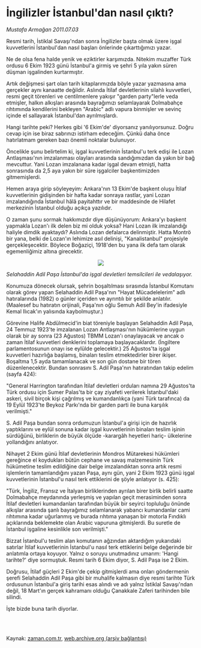 # İngilizler İstanbul'dan nasıl çıktı?

*Mustafa Armağan 2011.07.03*

<td class="columnist-detail">
<p>Resmi tarih, İstiklal Savaşı'ndan sonra İngilizler başta olmak üzere işgal kuvvetlerini İstanbul'dan nasıl başları önlerinde çıkarttığımızı yazar.</p>
<p>
<div id="haberMetinDiv">
<p> Ne de olsa fena halde yenik ve eziktirler karşımızda. Nitekim muzaffer Türk ordusu 6 Ekim 1923 günü İstanbul'a girmiş ve şehri 5 yıla yakın süren düşman işgalinden kurtarmıştır.
<p>Artık değişmesi şart olan tarih kitaplarımızda böyle yazar yazmasına ama gerçekler aynı kanaatte değildir. Aslında İtilaf devletlerinin silahlı kuvvetleri, resmi geçit törenleri ve centilmenlere yakışır "garden party"lerle veda etmişler, halkın alkışları arasında bayrağımızı selamlayarak Dolmabahçe rıhtımında kendilerini bekleyen "Arabic" adlı vapura binmişler ve sevinç içinde el sallayarak İstanbul'dan ayrılmışlardı. 
<p>Hangi tarihte peki? Herkes gibi '6 Ekim'de' diyorsanız yanılıyorsunuz. Doğru cevap için ise biraz sabrınızı istirham edeceğim. Çünkü daha önce hatırlatmam gereken bazı önemli noktalar bulunuyor.
<p>Öncelikle şunu belirtelim ki, işgal kuvvetlerinin İstanbul'u terk edişi ile Lozan Antlaşması'nın imzalanması olayları arasında sandığımızdan da yakın bir bağ mevcuttur. Yani Lozan imzalanana kadar işgal devam etmişti, hatta sonrasında da 2,5 aya yakın bir süre işgalciler başkentimizden gitmemişlerdi.
<p>Hemen araya girip söyleyeyim: Ankara'nın 13 Ekim'de başkent oluşu İtilaf kuvvetlerinin gidişinden bir hafta kadar sonraya rastlar, yani Lozan imzalandığında İstanbul hâlâ payitahttır ve bir maddesinde de Hilafet merkezinin İstanbul olduğu açıkça yazılıdır.
<p>O zaman şunu sormak hakkımızdır diye düşünüyorum: Ankara'yı başkent yapmakla Lozan'ı ilk delen biz mi olduk yoksa? Hani Lozan ilk imzalandığı haliyle dimdik ayaktaydı? Aslında Lozan defalarca delinmiştir. Hatta Montrö bir yana, belki de Lozan'ın lehimize asıl delinişi, "Kanalistanbul" projesiyle gerçekleşecektir. Böylece Boğaziçi, 1918'den bu yana ilk defa tam olarak egemenliğimiz altına girecektir.
<p><p align="center"><img src="http://web.archive.org/web/20110911120247im_/http://medya.zaman.com.tr/2011/07/03/armagan01.jpg"/>
<p><i>Selahaddin Adil Paşa İstanbul'da işgal devletleri temsilcileri ile vedalaşıyor. </i>
<p>Konumuza dönecek olursak, şehrin boşaltılması sırasında İstanbul Komutanı olarak görev yapan Selahaddin Adil Paşa'nın "Hayat Mücadelelerim" adlı hatıralarında (1982) o günler içeriden ve ayrıntılı bir şekilde anlatılır. (Maalesef bu hatıratın orijinali, Paşa'nın oğlu Semuh Adil Bey'in ifadesiyle Kemal Ilıcak'ın yalısında kaybolmuştur.)
<p>Görevine Halife Abdülmecid'in biat töreniyle başlayan Selahaddin Adil Paşa, 24 Temmuz 1923'te imzalanan Lozan Antlaşması'nın hükümlerine uygun olarak bir ay sonra (23 Ağustos) TBMM Lozan'ı onaylayacak ve ancak o zaman İtilaf kuvvetleri denklerini toplamaya başlayacaklardır. (İngiltere parlamentosunun onayı ise eylülde gelecektir.) 25 Ağustos'ta işgal kuvvetleri hazırlığa başlamış, binaları teslim etmektedirler birer ikişer. Boşaltma 1,5 ayda tamamlanacak ve son gün dostane bir tören düzenlenecektir. Bundan sonrasını S. Adil Paşa'nın hatıratından takip edelim (sayfa 424):
<p>"General Harrington tarafından İtilaf devletleri orduları namına 29 Ağustos'ta Türk ordusu için Sumer Palas'ta bir çay ziyafeti verilerek İstanbul'daki askeri, sivil birçok kişi çağrılmış ve kumandanlıkça (yani Türk tarafınca) da 19 Eylül 1923'te Beykoz Parkı'nda bir garden parti ile buna karşılık verilmişti."
<p>S. Adil Paşa bundan sonra ordumuzun İstanbul'a girişi için de hazırlık yaptıklarını ve eylül sonuna kadar işgal kuvvetlerinin binaları teslim işinin sürdüğünü, birliklerin de büyük ölçüde -karargâh heyetleri hariç- ülkelerine yollandığını anlatıyor.
<p>Nihayet 2 Ekim günü İtilaf devletlerinin Mondros Mütarekesi hükümleri gereğince el koydukları bütün cephane ve savaş malzemesinin Türk hükümetine teslim edildiğine dair belge imzalandıktan sonra artık resmi işlemlerin tamamlandığını yazan Paşa, aynı gün, yani 2 Ekim 1923 günü işgal kuvvetlerinin İstanbul'u nasıl terk ettiklerini de şöyle anlatıyor (s. 425):
<p>"Türk, İngiliz, Fransız ve İtalyan birliklerinden ayrılan birer birlik belirli saatte Dolmabahçe meydanında yerleşmiş ve yapılan geçit merasiminden sonra İtilaf devletleri kumandanları tarafından büyük bir seyirci topluluğu önünde alkışlar arasında şanlı bayrağımız selamlanarak yabancı kumandanlar cami rıhtımına kadar uğurlanmış ve burada rıhtıma yanaşan bir motorla Fındıklı açıklarında beklemekte olan Arabic vapuruna gitmişlerdi. Bu suretle de İstanbul işgaline kesinlikle son verilmişti."
<p>Bizzat İstanbul'u teslim alan komutanın ağzından aktardığım yukarıdaki satırlar İtilaf kuvvetlerinin İstanbul'u nasıl terk ettiklerini belge değerinde bir anlatımla ortaya koyuyor. Yalnız o soruyu unutmadınız umarım: 'Hangi tarihte?' diye sormuştuk. Resmi tarih 6 Ekim diyor, S. Adil Paşa ise 2 Ekim.
<p>Doğrusu, İtilaf güçleri 2 Ekim'de çekip gitmişlerdi ama onları göndermenin şerefi Selahaddin Adil Paşa gibi bir muhalife kalmasın diye resmi tarihte Türk ordusunun İstanbul'a giriş tarihi esas alındı ve adı yalnız İstiklal Savaşı'ndan değil, 18 Mart'ın gerçek kahramanı olduğu Çanakkale Zaferi tarihinden bile silindi.
<p>İşte bizde buna tarih diyorlar.</p></p></p></p></p></p></p></p></p></p></p></p></p></p></p></p></p></p></div>
</p>


<p><br>
		 </br></p></td>

Kaynak: [zaman.com.tr](http://zaman.com.tr/yazar.do?yazino=1153677), [web.archive.org (arşiv bağlantısı)](http://web.archive.org/web/20110911120247/http://zaman.com.tr:80/yazar.do?yazino=1153677)
